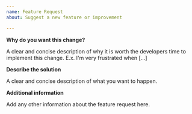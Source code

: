 ```yaml
---
name: Feature Request
about: Suggest a new feature or improvement

---
```


**Why do you want this change?**

A clear and concise description of why it is worth the developers time to implement this change. E.x. I'm very frustrated when [...]

**Describe the solution**

A clear and concise description of what you want to happen.

**Additional information**

Add any other information about the feature request here.
